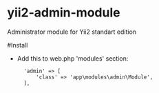 # yii2-admin-module
Administrator module for Yii2 standart edition

#Install

* Add this to web.php 'modules' section:

        'admin' => [
            'class' => 'app\modules\admin\Module',
        ],
